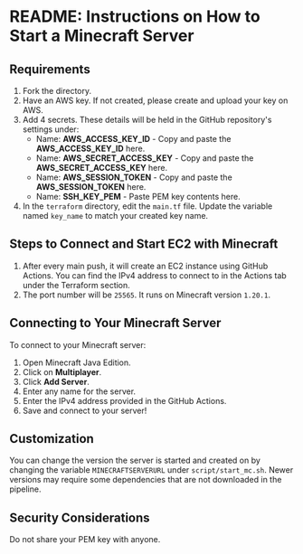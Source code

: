 # README: Instructions on How to Start a Minecraft Server 

## Requirements
1. Fork the directory.
2. Have an AWS key. If not created, please create and upload your key on AWS.
3. Add 4 secrets. These details will be held in the GitHub repository's settings under:
   - Name: **AWS_ACCESS_KEY_ID** - Copy and paste the **AWS_ACCESS_KEY_ID** here.
   - Name: **AWS_SECRET_ACCESS_KEY** - Copy and paste the **AWS_SECRET_ACCESS_KEY** here.
   - Name: **AWS_SESSION_TOKEN** - Copy and paste the **AWS_SESSION_TOKEN** here.
   - Name: **SSH_KEY_PEM** - Paste PEM key contents here.
4. In the `terraform` directory, edit the `main.tf` file. Update the variable named `key_name` to match your created key name.

## Steps to Connect and Start EC2 with Minecraft
1. After every main push, it will create an EC2 instance using GitHub Actions. You can find the IPv4 address to connect to in the Actions tab under the Terraform section.
2. The port number will be `25565`. It runs on Minecraft version `1.20.1`.

## Connecting to Your Minecraft Server
To connect to your Minecraft server:
1. Open Minecraft Java Edition.
2. Click on **Multiplayer**.
3. Click **Add Server**.
4. Enter any name for the server.
5. Enter the IPv4 address provided in the GitHub Actions.
6. Save and connect to your server!

## Customization
You can change the version the server is started and created on by changing the variable `MINECRAFTSERVERURL` under `script/start_mc.sh`. Newer versions may require some dependencies that are not downloaded in the pipeline.

## Security Considerations
Do not share your PEM key with anyone.
